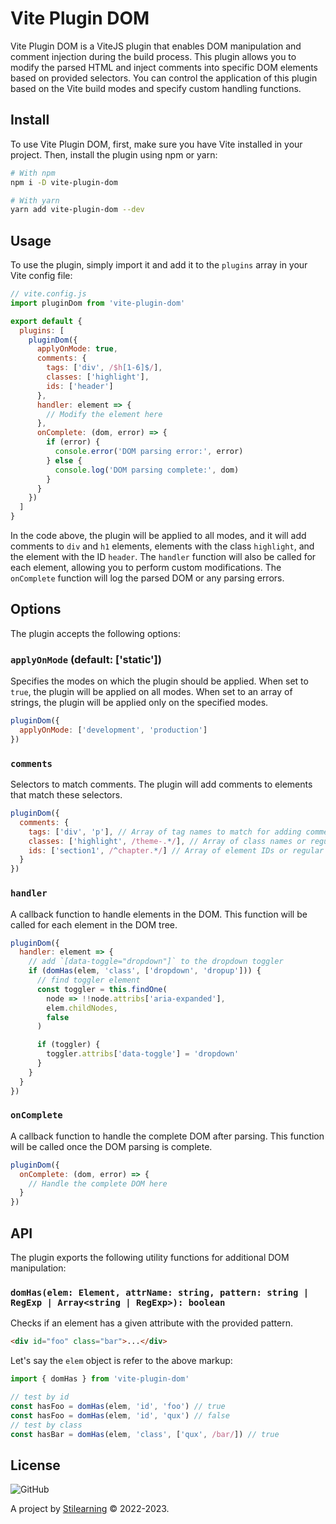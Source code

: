 # Vite Plugin DOM

Vite Plugin DOM is a ViteJS plugin that enables DOM manipulation and comment injection during the build process. This plugin allows you to modify the parsed HTML and inject comments into specific DOM elements based on provided selectors. You can control the application of this plugin based on the Vite build modes and specify custom handling functions.

## Install

To use Vite Plugin DOM, first, make sure you have Vite installed in your project. Then, install the plugin using npm or yarn:

```bash
# With npm
npm i -D vite-plugin-dom

# With yarn
yarn add vite-plugin-dom --dev
```

## Usage

To use the plugin, simply import it and add it to the `plugins` array in your Vite config file:

```javascript
// vite.config.js
import pluginDom from 'vite-plugin-dom'

export default {
  plugins: [
    pluginDom({
      applyOnMode: true,
      comments: {
        tags: ['div', /$h[1-6]$/],
        classes: ['highlight'],
        ids: ['header']
      },
      handler: element => {
        // Modify the element here
      },
      onComplete: (dom, error) => {
        if (error) {
          console.error('DOM parsing error:', error)
        } else {
          console.log('DOM parsing complete:', dom)
        }
      }
    })
  ]
}
```

In the code above, the plugin will be applied to all modes, and it will add comments to `div` and `h1` elements, elements with the class `highlight`, and the element with the ID `header`. The `handler` function will also be called for each element, allowing you to perform custom modifications. The `onComplete` function will log the parsed DOM or any parsing errors.

## Options

The plugin accepts the following options:

### `applyOnMode` (default: ['static'])

Specifies the modes on which the plugin should be applied. When set to `true`, the plugin will be applied on all modes. When set to an array of strings, the plugin will be applied only on the specified modes.

```javascript
pluginDom({
  applyOnMode: ['development', 'production']
})
```

### `comments`

Selectors to match comments. The plugin will add comments to elements that match these selectors.

```javascript
pluginDom({
  comments: {
    tags: ['div', 'p'], // Array of tag names to match for adding comments.
    classes: ['highlight', /theme-.*/], // Array of class names or regular expressions to match for adding comments.
    ids: ['section1', /^chapter.*/] // Array of element IDs or regular expressions to match for adding comments.
  }
})
```

### `handler`

A callback function to handle elements in the DOM. This function will be called for each element in the DOM tree.

```javascript
pluginDom({
  handler: element => {
    // add `[data-toggle="dropdown"]` to the dropdown toggler
    if (domHas(elem, 'class', ['dropdown', 'dropup'])) {
      // find toggler element
      const toggler = this.findOne(
        node => !!node.attribs['aria-expanded'],
        elem.childNodes,
        false
      )

      if (toggler) {
        toggler.attribs['data-toggle'] = 'dropdown'
      }
    }
  }
})
```

### `onComplete`

A callback function to handle the complete DOM after parsing. This function will be called once the DOM parsing is complete.

```javascript
pluginDom({
  onComplete: (dom, error) => {
    // Handle the complete DOM here
  }
})
```

## API

The plugin exports the following utility functions for additional DOM manipulation:

### `domHas(elem: Element, attrName: string, pattern: string | RegExp | Array<string | RegExp>): boolean`

Checks if an element has a given attribute with the provided pattern.

```html
<div id="foo" class="bar">...</div>
```

Let's say the `elem` object is refer to the above markup:

```javascript
import { domHas } from 'vite-plugin-dom'

// test by id
const hasFoo = domHas(elem, 'id', 'foo') // true
const hasFoo = domHas(elem, 'id', 'qux') // false
// test by class
const hasBar = domHas(elem, 'class', ['qux', /bar/]) // true
```

## License

![GitHub](https://img.shields.io/github/license/bent10/vite-plugins)

A project by [Stilearning](https://stilearning.com) &copy; 2022-2023.
